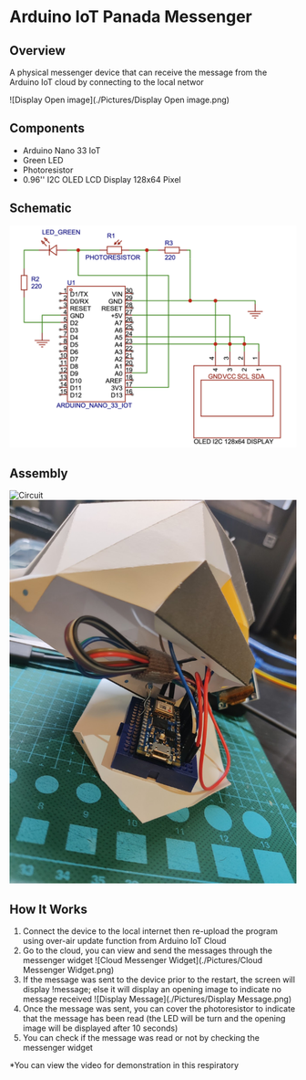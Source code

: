 # Arduino IoT Panada Messenger 
## Overview

A physical messenger device that can receive the message from the Arduino IoT cloud by connecting to the local networ

![Display Open image](./Pictures/Display Open image.png)

## Components

- Arduino Nano 33 IoT 
- Green LED 
- Photoresistor 
- 0.96'' I2C OLED LCD Display 128x64 Pixel

## Schematic
![Schematic](./Pictures/Schematic.png)


## Assembly
![Circuit](./Pictures/Circuit.png)
![Assembly](./Pictures/Assembly.png)

## How It Works

1. Connect the device to the local internet then re-upload the program using over-air update function from Arduino IoT Cloud 
2. Go to the cloud, you can view and send the messages through the messenger widget
	![Cloud Messenger Widget](./Pictures/Cloud Messenger Widget.png)
3. If the message was sent to the device prior to the restart, the screen will display !message; else it will display an opening image to indicate no message received
	![Display Message](./Pictures/Display Message.png)
4. Once the message was sent, you can cover the photoresistor to indicate that the message has been read (the LED will be turn and the opening image will be displayed after 10 seconds)
5. You can check if the message was read or not by checking the messenger widget 

\*You can view the video for demonstration in this respiratory

